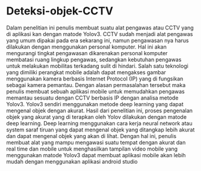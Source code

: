 # Deteksi-objek-CCTV
Dalam penelitian ini penulis membuat suatu alat pengawas atau CCTV yang di aplikasi kan dengan matode Yolov3. CCTV sudah menjadi alat pengawas yang umum dipakai pada era sekarang ini, namun pengawasan nya harus dilakukan dengan menggunakan personal komputer. Hal ini akan mengurangi tingkat pengawasan dikarenakan personal komputer membatasi ruang lingkup pengawas, sedangkan kebutuhan pengawas untuk melakukan mobilitas terkadang sulit di hindari. Salah satu teknologi yang dimiliki perangkat mobile adalah dapat mengakses gambar menggunakan kamera berbasis Internet Protocol (IP) yang di fungsikan sebagai kamera pemantau. Dengan alasan permasalahan tersebut maka penulis membuat sebuah aplikasi mobile untuk memudahkan pengawas memantau sesuatu dengan CCTV berbasis IP dengan analisa metode Yolov3. Yolov3 sendiri menggunakan metode deep learning yang dapat mengenal objek dengan akurat. Hasil dari penelitian ini, proses pengenalan objek yang akurat yang di terapkan oleh Yolov dilakukan dengan matode deep learning. Deep learning menggunakan cara kerja  neural network atau system saraf tiruan yang dapat mengenal objek yang ditangkap lebih akurat dan dapat mengenal objek yang akan di lihat. Dengan hal ini, penulis membuat  alat yang mampu mengawasi suatu tempat dengan akurat  dan real time dan mobile untuk menghasilkan tampilan video mobile yang menggunakan matode Yolov3 dapat membuat aplikasi mobile akan lebih mudah dengan menggunakan aplikasi android  studio
